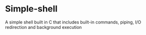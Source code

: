 # Simple-shell
A simple shell built in C that includes built-in commands, piping, I/O redirection and background execution
